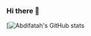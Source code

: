 ### Hi there 👋


[![Abdifatah's GitHub stats](https://github-readme-stats.vercel.app/api?username=AbdifatahZamiir&show_icons=true&theme=radical)
